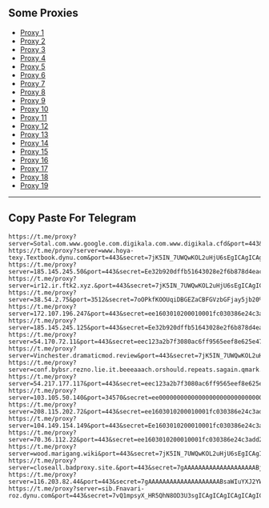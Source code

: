 Some Proxies
---
- [Proxy 1](https://t.me/proxy?server=Sotal.com.www.google.com.digikala.com.www.digikala.cfd&port=443&secret=7jK5IN_7UWQwKOL2uHjU6sF3d3cuZ29vZ2xlLnNob3A)
- [Proxy 2](https://t.me/proxy?server=www.hoya-texy.Textbook.dynu.com&port=443&secret=7jK5IN_7UWQwKOL2uHjU6sEgICAgICAgICAgICAgICA)
- [Proxy 3](https://t.me/proxy?server=185.145.245.50&port=443&secret=Ee32b920dffb51643028e2f6b878d4eac16d61696c2e676f6f6c652e746f6b686d65)
- [Proxy 4](https://t.me/proxy?server=ir12.ir.ftk2.xyz.&port=443&secret=7jK5IN_7UWQwKOL2uHjU6sEgICAgICAgICAgICAgICA)
- [Proxy 5](https://t.me/proxy?server=38.54.2.75&port=3512&secret=7oOPkfKOOUqiDBGEZaCBFGVzbGFjay5jb20%3D)
- [Proxy 6](https://t.me/proxy?server=172.107.196.247&port=443&secret=ee1603010200010001fc030386e24c3add2068616a6920)
- [Proxy 7](https://t.me/proxy?server=185.145.245.125&port=443&secret=Ee32b920dffb51643028e2f6b878d4eac16d61696c2e676f6f6c652e746f6b686d65)
- [Proxy 8](https://t.me/proxy?server=54.170.72.11&port=443&secret=eec123a2b7f3080ac6ff9565eef8e625e47777772e6265796f7572776e2e636f2e756b)
- [Proxy 9](https://t.me/proxy?server=Vinchester.dramaticmod.review&port=443&secret=7jK5IN_7UWQwKOL2uHjU6sF3d3cuZ29vZ2xlLnNob3A)
- [Proxy 10](https://t.me/proxy?server=conf.bybsr.rezno.lie.it.beeeaaach.orshould.repeats.sagain.qmark.www.sssdigik.scom.iranservers.com.bing.com.gmail.scoms.gnic.ir.thisisme.ir.mihanwebhost.sejhost.udfuk.986.entekhab.ddns.net.dynu.cfeccom.noip.withoutip.withoudanti.teamrezerf.website.&port=443&secret=7gAAAAAAAAAAAAAAAAAAAABuYW1hdmEuaXI)
- [Proxy 11](https://t.me/proxy?server=54.217.177.117&port=443&secret=eec123a2b7f3080ac6ff9565eef8e625e47777772e6265796f7572776e2e636f2e756b)
- [Proxy 12](https://t.me/proxy?server=103.105.50.140&port=34570&secret=ee000000000000000000000000000000006d79736f6e2e64756f6c696e676f2e636f6d)
- [Proxy 13](https://t.me/proxy?server=208.115.202.72&port=443&secret=ee1603010200010001fc030386e24c3add6170706c652e636f6d)
- [Proxy 14](https://t.me/proxy?server=104.149.154.149&port=443&secret=Ee1603010200010001fc030386e24c3add4d592e6952616e43656c6c2e4b6f73)
- [Proxy 15](https://t.me/proxy?server=70.36.112.22&port=443&secret=ee1603010200010001fc030386e24c3add206D636920)
- [Proxy 16](https://t.me/proxy?server=wood.marigang.wiki&port=443&secret=7jK5IN_7UWQwKOL2uHjU6sEgICAgICAgICAgICAgICA)
- [Proxy 17](https://t.me/proxy?server=closeall.badproxy.site.&port=443&secret=7gAAAAAAAAAAAAAAAAAAAABjLnJwcnMtY2RuLmNvbQ)
- [Proxy 18](https://t.me/proxy?server=116.203.82.44&port=443&secret=7gAAAAAAAAAAAAAAAAAAAABsaWIuYXJ2YW5jbG91ZC5jb20%3D)
- [Proxy 19](https://t.me/proxy?server=sib.Fnavari-roz.dynu.com&port=443&secret=7vQ1mpsyX_HR5QhN8OD3U3sgICAgICAgICAgICAgICA)
---
Copy Paste For Telegram
---
```
https://t.me/proxy?server=Sotal.com.www.google.com.digikala.com.www.digikala.cfd&port=443&secret=7jK5IN_7UWQwKOL2uHjU6sF3d3cuZ29vZ2xlLnNob3A
https://t.me/proxy?server=www.hoya-texy.Textbook.dynu.com&port=443&secret=7jK5IN_7UWQwKOL2uHjU6sEgICAgICAgICAgICAgICA
https://t.me/proxy?server=185.145.245.50&port=443&secret=Ee32b920dffb51643028e2f6b878d4eac16d61696c2e676f6f6c652e746f6b686d65
https://t.me/proxy?server=ir12.ir.ftk2.xyz.&port=443&secret=7jK5IN_7UWQwKOL2uHjU6sEgICAgICAgICAgICAgICA
https://t.me/proxy?server=38.54.2.75&port=3512&secret=7oOPkfKOOUqiDBGEZaCBFGVzbGFjay5jb20%3D
https://t.me/proxy?server=172.107.196.247&port=443&secret=ee1603010200010001fc030386e24c3add2068616a6920
https://t.me/proxy?server=185.145.245.125&port=443&secret=Ee32b920dffb51643028e2f6b878d4eac16d61696c2e676f6f6c652e746f6b686d65
https://t.me/proxy?server=54.170.72.11&port=443&secret=eec123a2b7f3080ac6ff9565eef8e625e47777772e6265796f7572776e2e636f2e756b
https://t.me/proxy?server=Vinchester.dramaticmod.review&port=443&secret=7jK5IN_7UWQwKOL2uHjU6sF3d3cuZ29vZ2xlLnNob3A
https://t.me/proxy?server=conf.bybsr.rezno.lie.it.beeeaaach.orshould.repeats.sagain.qmark.www.sssdigik.scom.iranservers.com.bing.com.gmail.scoms.gnic.ir.thisisme.ir.mihanwebhost.sejhost.udfuk.986.entekhab.ddns.net.dynu.cfeccom.noip.withoutip.withoudanti.teamrezerf.website.&port=443&secret=7gAAAAAAAAAAAAAAAAAAAABuYW1hdmEuaXI
https://t.me/proxy?server=54.217.177.117&port=443&secret=eec123a2b7f3080ac6ff9565eef8e625e47777772e6265796f7572776e2e636f2e756b
https://t.me/proxy?server=103.105.50.140&port=34570&secret=ee000000000000000000000000000000006d79736f6e2e64756f6c696e676f2e636f6d
https://t.me/proxy?server=208.115.202.72&port=443&secret=ee1603010200010001fc030386e24c3add6170706c652e636f6d
https://t.me/proxy?server=104.149.154.149&port=443&secret=Ee1603010200010001fc030386e24c3add4d592e6952616e43656c6c2e4b6f73
https://t.me/proxy?server=70.36.112.22&port=443&secret=ee1603010200010001fc030386e24c3add206D636920
https://t.me/proxy?server=wood.marigang.wiki&port=443&secret=7jK5IN_7UWQwKOL2uHjU6sEgICAgICAgICAgICAgICA
https://t.me/proxy?server=closeall.badproxy.site.&port=443&secret=7gAAAAAAAAAAAAAAAAAAAABjLnJwcnMtY2RuLmNvbQ
https://t.me/proxy?server=116.203.82.44&port=443&secret=7gAAAAAAAAAAAAAAAAAAAABsaWIuYXJ2YW5jbG91ZC5jb20%3D
https://t.me/proxy?server=sib.Fnavari-roz.dynu.com&port=443&secret=7vQ1mpsyX_HR5QhN8OD3U3sgICAgICAgICAgICAgICA
```